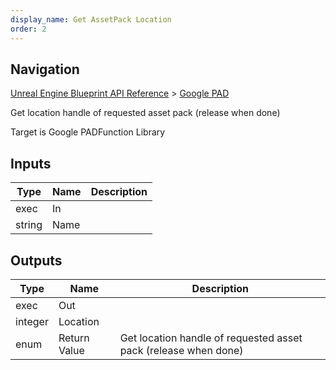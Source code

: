 ```yaml
---
display_name: Get AssetPack Location
order: 2
---
```

## Navigation

[Unreal Engine Blueprint API Reference](https://dev.epicgames.com/documentation/en-us/unreal-engine/BlueprintAPI) > [Google PAD](https://dev.epicgames.com/documentation/en-us/unreal-engine/BlueprintAPI/GooglePAD)

Get location handle of requested asset pack (release when done)

Target is Google PADFunction Library

## Inputs

| Type | Name | Description |
| --- | --- | --- |
| exec | In |  |
| string | Name |  |

## Outputs

| Type | Name | Description |
| --- | --- | --- |
| exec | Out |  |
| integer | Location |  |
| enum | Return Value | Get location handle of requested asset pack (release when done) |

